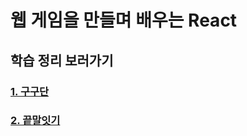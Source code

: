 # 웹 게임을 만들며 배우는 React

## 학습 정리 보러가기

### [1. 구구단](./1.%20%EA%B5%AC%EA%B5%AC%EB%8B%A8//README.md)

### [2. 끝말잇기](./2.%20%EB%81%9D%EB%A7%90%EC%9E%87%EA%B8%B0/README.md)

